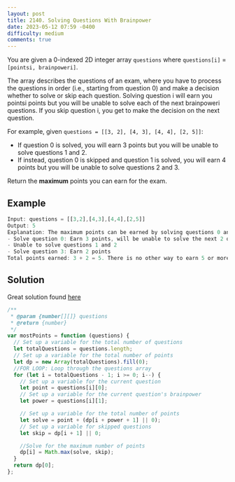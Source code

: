 ```yaml
---
layout: post
title: 2140. Solving Questions With Brainpower
date: 2023-05-12 07:59 -0400
difficulty: medium
comments: true
---
```


You are given a 0-indexed 2D integer array `questions` where `questions[i]` = `[pointsi, brainpoweri]`.

The array describes the questions of an exam, where you have to process the questions in order (i.e., starting from question 0) and make a decision whether to solve or skip each question. Solving question i will earn you pointsi points but you will be unable to solve each of the next brainpoweri questions. If you skip question i, you get to make the decision on the next question.

For example, given `questions = [[3, 2], [4, 3], [4, 4], [2, 5]]`:

- If question 0 is solved, you will earn 3 points but you will be unable to solve questions 1 and 2.
- If instead, question 0 is skipped and question 1 is solved, you will earn 4 points but you will be unable to solve questions 2 and 3.

Return the **maximum** points you can earn for the exam.

## Example

```javascript
Input: questions = [[3,2],[4,3],[4,4],[2,5]]
Output: 5
Explanation: The maximum points can be earned by solving questions 0 and 3.
- Solve question 0: Earn 3 points, will be unable to solve the next 2 questions
- Unable to solve questions 1 and 2
- Solve question 3: Earn 2 points
Total points earned: 3 + 2 = 5. There is no other way to earn 5 or more points.
```

## Solution

Great solution found [here](https://leetcode.com/problems/solving-questions-with-brainpower/solutions/1696021/beginner-friendly-solutions-from-recursive-memoization-to-iterative-js-easy-o-n/?orderBy=most_votes&languageTags=javascript)

```javascript
/**
 * @param {number[][]} questions
 * @return {number}
 */
var mostPoints = function (questions) {
  // Set up a variable for the total number of questions
  let totalQuestions = questions.length;
  // Set up a variable for the total number of points
  let dp = new Array(totalQuestions).fill(0);
  //FOR LOOP: Loop through the questions array
  for (let i = totalQuestions - 1; i >= 0; i--) {
    // Set up a variable for the current question
    let point = questions[i][0];
    // Set up a variable for the current question's brainpower
    let power = questions[i][1];

    // Set up a variable for the total number of points
    let solve = point + (dp[i + power + 1] || 0);
    // Set up a variable for skipped questions
    let skip = dp[i + 1] || 0;

    //Solve for the maximum number of points
    dp[i] = Math.max(solve, skip);
  }
  return dp[0];
};
```
